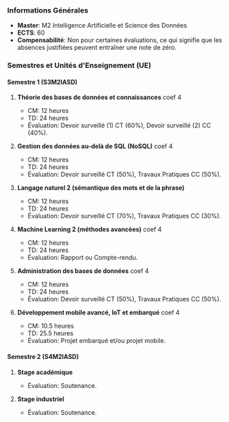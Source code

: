 
### Informations Générales

- **Master**: M2 Intelligence Artificielle et Science des Données
- **ECTS**: 60
- **Compensabilité**: Non pour certaines évaluations, ce qui signifie que les absences justifiées peuvent entraîner une note de zéro.

### Semestres et Unités d'Enseignement (UE)

#### Semestre 1 (S3M2IASD)

1. **Théorie des bases de données et connaissances** coef 4
    
    - CM: 12 heures
    - TD: 24 heures
    - Évaluation: Devoir surveillé (1) CT (60%), Devoir surveillé (2) CC (40%).
2. **Gestion des données au-delà de SQL (NoSQL)** coef 4
    
    - CM: 12 heures
    - TD: 24 heures
    - Évaluation: Devoir surveillé CT (50%), Travaux Pratiques CC (50%).
3. **Langage naturel 2 (sémantique des mots et de la phrase)**
    
    - CM: 12 heures
    - TD: 24 heures
    - Évaluation: Devoir surveillé CT (70%), Travaux Pratiques CC (30%).
4. **Machine Learning 2 (méthodes avancées)** coef 4
    
    - CM: 12 heures
    - TD: 24 heures
    - Évaluation: Rapport ou Compte-rendu.
5. **Administration des bases de données** coef 4
    
    - CM: 12 heures
    - TD: 24 heures
    - Évaluation: Devoir surveillé CT (50%), Travaux Pratiques CC (50%).
6. **Développement mobile avancé, IoT et embarqué** coef 4
    
    - CM: 10.5 heures
    - TD: 25.5 heures
    - Évaluation: Projet embarqué et/ou projet mobile.

#### Semestre 2 (S4M2IASD)

1. **Stage académique**
    
    - Évaluation: Soutenance.
2. **Stage industriel**
    
    - Évaluation: Soutenance.